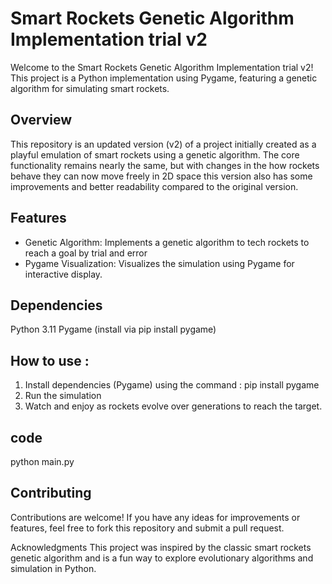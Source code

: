 

# Smart Rockets Genetic Algorithm Implementation trial v2

Welcome to the Smart Rockets Genetic Algorithm Implementation trial v2! This project is a Python implementation using Pygame, featuring a genetic algorithm for simulating smart rockets.

## Overview
This repository is an updated version (v2) of a project initially created as a playful emulation of smart rockets using a genetic algorithm. The core functionality remains nearly the same, but with changes in the how rockets behave they can now move freely in 2D space this version also has some improvements and better readability compared to the original version.

## Features
- Genetic Algorithm: Implements a genetic algorithm to tech rockets to reach a goal by trial and error
- Pygame Visualization: Visualizes the simulation using Pygame for interactive display.


## Dependencies
Python 3.11
Pygame (install via pip install pygame)

## How to use :

1. Install dependencies (Pygame) using the command :  pip install pygame
2. Run the simulation
3. Watch and enjoy as rockets evolve over generations to reach the target.

## code
python main.py


## Contributing
Contributions are welcome! If you have any ideas for improvements or features, feel free to fork this repository and submit a pull request.


Acknowledgments
This project was inspired by the classic smart rockets genetic algorithm and is a fun way to explore evolutionary algorithms and simulation in Python.


